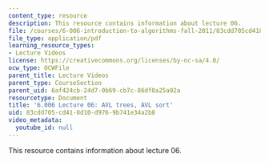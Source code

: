 ```yaml
---
content_type: resource
description: This resource contains information about lecture 06.
file: /courses/6-006-introduction-to-algorithms-fall-2011/83cdd705cd418d10d9769b741e34a2b8_MIT6_006F11_lec06.pdf
file_type: application/pdf
learning_resource_types:
- Lecture Videos
license: https://creativecommons.org/licenses/by-nc-sa/4.0/
ocw_type: OCWFile
parent_title: Lecture Videos
parent_type: CourseSection
parent_uid: 6af424cb-24d7-0b69-cb7c-86df8a25a92a
resourcetype: Document
title: '6.006 Lecture 06: AVL trees, AVL sort'
uid: 83cdd705-cd41-8d10-d976-9b741e34a2b8
video_metadata:
  youtube_id: null
---
```

This resource contains information about lecture 06.